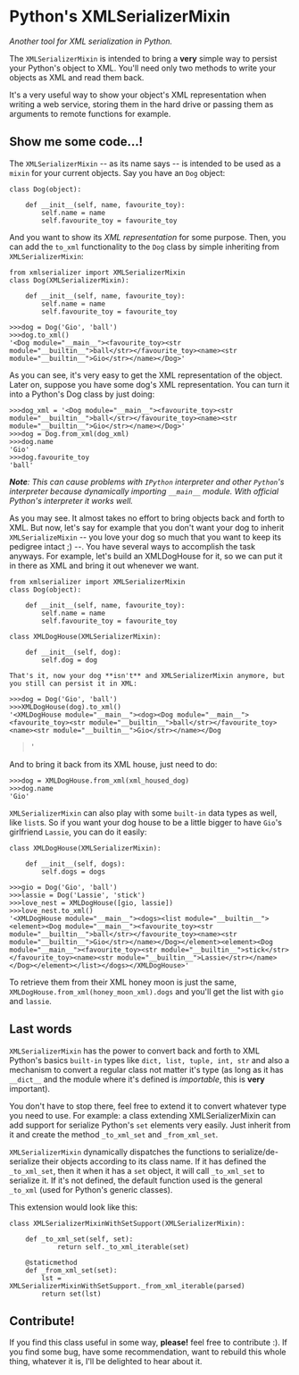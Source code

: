 # Python's XMLSerializerMixin

_Another tool for XML serialization in Python._

The `XMLSerializerMixin` is intended to bring a **very** simple way to persist your Python's object to XML. You'll need only two methods to write your objects as XML and read them back. 

It's a very useful way to show your object's XML representation when writing a web service, storing them in the hard drive or passing them as arguments to remote functions for example.

## Show me some code...!

The `XMLSerializerMixin` -- as its name says -- is intended to be used as a `mixin` for your current objects. Say you have an `Dog` object:

	class Dog(object):
	
	    def __init__(self, name, favourite_toy):
	        self.name = name
            self.favourite_toy = favourite_toy

And you want to show its _XML representation_ for some purpose. Then, you can add the `to_xml` functionality to the `Dog` class by simple inheriting from `XMLSerializerMixin`:

    from xmlserializer import XMLSerializerMixin
    class Dog(XMLSerializerMixin):
	
	    def __init__(self, name, favourite_toy):
	        self.name = name
            self.favourite_toy = favourite_toy

    >>>dog = Dog('Gio', 'ball')
    >>>dog.to_xml()
    '<Dog module="__main__"><favourite_toy><str module="__builtin__">ball</str></favourite_toy><name><str module="__builtin__">Gio</str></name></Dog>'

As you can see, it's very easy to get the XML representation of the object. Later on, suppose you have some dog's XML representation. You can turn it into a Python's Dog class by just doing:

    >>>dog_xml = '<Dog module="__main__"><favourite_toy><str module="__builtin__">ball</str></favourite_toy><name><str module="__builtin__">Gio</str></name></Dog>'
    >>>dog = Dog.from_xml(dog_xml)
    >>>dog.name
    'Gio'
    >>>dog.favourite_toy
    'ball'
    
_**Note**: This can cause problems with `IPython` interpreter and other `Python`'s interpreter because dynamically importing `__main__` module. With official Python's interpreter it works well._

As you may see. It almost takes no effort to bring objects back and forth to XML. But now, let's say for example that you don't want your dog to inherit `XMLSerializeMixin` -- you love your dog so much that you want to keep its pedigree intact ;) --. You have several ways to accomplish the task anyways. For example, let's build an XMLDogHouse for it, so we can put it in there as XML and bring it out whenever we want.

    from xmlserializer import XMLSerializerMixin
    class Dog(object):
	
	    def __init__(self, name, favourite_toy):
	        self.name = name
            self.favourite_toy = favourite_toy

    class XMLDogHouse(XMLSerializerMixin):
        
        def __init__(self, dog):
            self.dog = dog

    That's it, now your dog **isn't** and XMLSerializerMixin anymore, but you still can persist it in XML:

    >>>dog = Dog('Gio', 'ball')
    >>>XMLDogHouse(dog).to_xml()
    '<XMLDogHouse module="__main__"><dog><Dog module="__main__"><favourite_toy><str module="__builtin__">ball</str></favourite_toy><name><str module="__builtin__">Gio</str></name></Dog
></dog></XMLDogHouse>'

And to bring it back from its XML house, just need to do:

    >>>dog = XMLDogHouse.from_xml(xml_housed_dog)
    >>>dog.name
    'Gio'

`XMLSerializerMixin` can also play with some `built-in` data types as well, like `list`s. So if you want your dog house to be a little bigger to have `Gio`'s girlfriend `Lassie`, you can do it easily:

    class XMLDogHouse(XMLSerializerMixin):
        
        def __init__(self, dogs):
            self.dogs = dogs

    >>>gio = Dog('Gio', 'ball')
    >>>lassie = Dog('Lassie', 'stick')
    >>>love_nest = XMLDogHouse([gio, lassie])
    >>>love_nest.to_xml()
    '<XMLDogHouse module="__main__"><dogs><list module="__builtin__"><element><Dog module="__main__"><favourite_toy><str module="__builtin__">ball</str></favourite_toy><name><str module="__builtin__">Gio</str></name></Dog></element><element><Dog module="__main__"><favourite_toy><str module="__builtin__">stick</str></favourite_toy><name><str module="__builtin__">Lassie</str></name></Dog></element></list></dogs></XMLDogHouse>'

To retrieve them from their XML honey moon is just the same, `XMLDogHouse.from_xml(honey_moon_xml).dogs` and you'll get the list with `gio` and `lassie`.

## Last words

`XMLSerializerMixin` has the power to convert back and forth to XML Python's basics `built-in` types like `dict, list, tuple, int, str` and also a mechanism to convert a regular class not matter it's type (as long as it has `__dict__` and the module where it's defined is _importable_, this is **very** important).

You don't have to stop there, feel free to extend it to convert whatever type you need to use. For example: a class extending XMLSerializerMixin can add support for serialize Python's `set` elements very easily. Just inherit from it and create the method `_to_xml_set` and `_from_xml_set`. 

`XMLSerializerMixin` dynamically dispatches the functions to serialize/de-serialize their objects according to its class name. If it has defined the `_to_xml_set`, then it when it has a `set` object, it will call `_to_xml_set` to serialize it. If it's not defined, the default function used is the general `_to_xml` (used for Python's generic classes).

This extension would look like this:

    class XMLSerializerMixinWithSetSupport(XMLSerializerMixin):
        
        def _to_xml_set(self, set):
            	return self._to_xml_iterable(set)
        
        @staticmethod
        def _from_xml_set(set):
            lst = XMLSerializerMixinWithSetSupport._from_xml_iterable(parsed)
            return set(lst)

## Contribute!

If you find this class useful in some way, **please!** feel free to contribute :). If you find some bug, have some recommendation, want to rebuild this whole thing, whatever it is, I'll be delighted to hear about it.